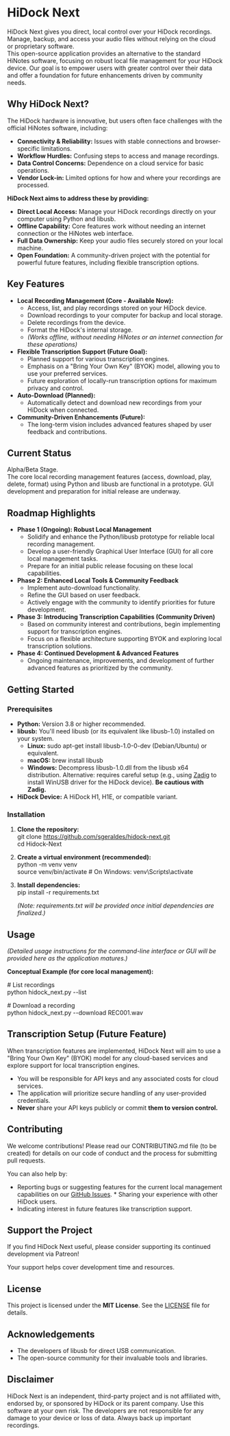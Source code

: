 # **HiDock Next**

HiDock Next gives you direct, local control over your HiDock recordings. Manage, backup, and access your audio files without relying on the cloud or proprietary software.  
This open-source application provides an alternative to the standard HiNotes software, focusing on robust local file management for your HiDock device. Our goal is to empower users with greater control over their data and offer a foundation for future enhancements driven by community needs.

## **Why HiDock Next?**

The HiDock hardware is innovative, but users often face challenges with the official HiNotes software, including:

* **Connectivity & Reliability:** Issues with stable connections and browser-specific limitations.  
* **Workflow Hurdles:** Confusing steps to access and manage recordings.  
* **Data Control Concerns:** Dependence on a cloud service for basic operations.  
* **Vendor Lock-in:** Limited options for how and where your recordings are processed.

**HiDock Next aims to address these by providing:**

* **Direct Local Access:** Manage your HiDock recordings directly on your computer using Python and libusb.  
* **Offline Capability:** Core features work without needing an internet connection or the HiNotes web interface.  
* **Full Data Ownership:** Keep your audio files securely stored on your local machine.  
* **Open Foundation:** A community-driven project with the potential for powerful future features, including flexible transcription options.

## **Key Features**

* **Local Recording Management (Core \- Available Now):**  
  * Access, list, and play recordings stored on your HiDock device.  
  * Download recordings to your computer for backup and local storage.  
  * Delete recordings from the device.  
  * Format the HiDock's internal storage.  
  * *(Works offline, without needing HiNotes or an internet connection for these operations)*  
* **Flexible Transcription Support (Future Goal):**  
  * Planned support for various transcription engines.  
  * Emphasis on a "Bring Your Own Key" (BYOK) model, allowing you to use your preferred services.  
  * Future exploration of locally-run transcription options for maximum privacy and control.  
* **Auto-Download (Planned):**  
  * Automatically detect and download new recordings from your HiDock when connected.  
* **Community-Driven Enhancements (Future):**  
  * The long-term vision includes advanced features shaped by user feedback and contributions.

## **Current Status**

Alpha/Beta Stage.  
The core local recording management features (access, download, play, delete, format) using Python and libusb are functional in a prototype. GUI development and preparation for initial release are underway.

## **Roadmap Highlights**

* **Phase 1 (Ongoing): Robust Local Management**  
  * Solidify and enhance the Python/libusb prototype for reliable local recording management.  
  * Develop a user-friendly Graphical User Interface (GUI) for all core local management tasks.  
  * Prepare for an initial public release focusing on these local capabilities.  
* **Phase 2: Enhanced Local Tools & Community Feedback**  
  * Implement auto-download functionality.  
  * Refine the GUI based on user feedback.  
  * Actively engage with the community to identify priorities for future development.  
* **Phase 3: Introducing Transcription Capabilities (Community Driven)**  
  * Based on community interest and contributions, begin implementing support for transcription engines.  
  * Focus on a flexible architecture supporting BYOK and exploring local transcription solutions.  
* **Phase 4: Continued Development & Advanced Features**  
  * Ongoing maintenance, improvements, and development of further advanced features as prioritized by the community.

## **Getting Started**

### **Prerequisites**

* **Python:** Version 3.8 or higher recommended.  
* **libusb:** You'll need libusb (or its equivalent like libusb-1.0) installed on your system.  
  * **Linux:** sudo apt-get install libusb-1.0-0-dev (Debian/Ubuntu) or equivalent.  
  * **macOS:** brew install libusb  
  * **Windows:** Decompress libusb-1.0.dll from the libusb x64 distribution. Alternative: requires careful setup (e.g., using [Zadig](https://zadig.akeo.ie/) to install WinUSB driver for the HiDock device). **Be cautious with Zadig.**  
* **HiDock Device:** A HiDock H1, H1E, or compatible variant.

### **Installation**

1. **Clone the repository:**  
   git clone https://github.com/sgeraldes/hidock-next.git  
   cd Hidock-Next

3. **Create a virtual environment (recommended):**  
   python \-m venv venv  
   source venv/bin/activate  \# On Windows: venv\\Scripts\\activate

4. **Install dependencies:**  
   pip install \-r requirements.txt

   *(Note: requirements.txt will be provided once initial dependencies are finalized.)*

## **Usage**

*(Detailed usage instructions for the command-line interface or GUI will be provided here as the application matures.)*

**Conceptual Example (for core local management):**

\# List recordings  
python hidock\_next.py \--list

\# Download a recording  
python hidock\_next.py \--download REC001.wav

## **Transcription Setup (Future Feature)**

When transcription features are implemented, HiDock Next will aim to use a "Bring Your Own Key" (BYOK) model for any cloud-based services and explore support for local transcription engines.

* You will be responsible for API keys and any associated costs for cloud services.  
* The application will prioritize secure handling of any user-provided credentials.  
* **Never** share your API keys publicly or commit **them to version control.**

## **Contributing**

We welcome contributions\! Please read our CONTRIBUTING.md file (to be created) for details on our code of conduct and the process for submitting pull requests.

You can also help by:

* Reporting bugs or suggesting features for the current local management capabilities on our [GitHub Issues](https://github.com/YOUR_USERNAME/Hidock-Next/issues). \* Sharing your experience with other HiDock users.  
* Indicating interest in future features like transcription support.

## **Support the Project**

If you find HiDock Next useful, please consider supporting its continued development via Patreon\!

Your support helps cover development time and resources.

## **License**

This project is licensed under the **MIT License**. See the [LICENSE](http://docs.google.com/LICENSE) file for details.

## **Acknowledgements**

* The developers of libusb for direct USB communication.  
* The open-source community for their invaluable tools and libraries.

## **Disclaimer**

HiDock Next is an independent, third-party project and is not affiliated with, endorsed by, or sponsored by HiDock or its parent company. Use this software at your own risk. The developers are not responsible for any damage to your device or loss of data. Always back up important recordings.
